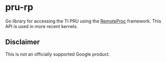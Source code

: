 # pru-rp
Go library for accessing the TI PRU using the
[RemoteProc](https://software-dl.ti.com/processor-sdk-linux/esd/docs/08_00_00_21/linux/Foundational_Components/PRU-ICSS/Linux_Drivers/RemoteProc.html)
framework. This API is used in more recent kernels.

## Disclaimer

This is not an officially supported Google product.
